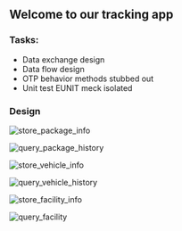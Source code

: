 ## Welcome to our tracking app

### Tasks:

* Data exchange design
* Data flow design
* OTP behavior methods stubbed out
* Unit test EUNIT meck isolated

### Design

![store_package_info](https://user-images.githubusercontent.com/97404870/224755510-1953ea42-b9fd-409a-af9c-482ccf35e7dc.png)

![query_package_history](https://user-images.githubusercontent.com/97404870/224755847-e1111e1d-1ca2-4317-bc89-df42d9a8421e.png)

![store_vehicle_info](https://user-images.githubusercontent.com/97404870/224756052-996132f0-6d89-4758-8383-9f8bc899b82e.png)

![query_vehicle_history](https://user-images.githubusercontent.com/97404870/224756275-5be76f78-d53a-464b-845e-ef01eb222f38.png)

![store_facility_info](https://user-images.githubusercontent.com/97404870/224756567-a96f9a9d-1706-4e79-b984-05f9ddddda22.png)

![query_facility](https://user-images.githubusercontent.com/97404870/224756733-cfa6bf26-4e46-4c21-8559-5e73d4659985.png)
